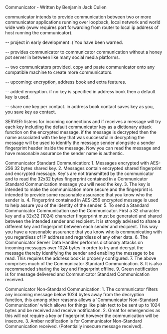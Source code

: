 Communicator - Written by Benjamin Jack Cullen

communicator intends to provide communication between two or more communicator applications running over loopback, local network and world wide web (www requires port forwarding from router to local ip address of host running the communicator). 

-- project in early development :) You have been warned.

-- provides communicator to communicator communication without a honey pot server in between like many social media platforms.

-- two communicators provided. copy and paste communicator onto any compatible machine to create more communicators.

-- upcoming: encryption, address book and extra features.

-- added encryption. if no key is specified in address book then a default key is used.

-- share one key per contact. in address book contact saves key as you, you save key as contact.

SERVER:
listens for incoming connections and if receives a message will try each key including the default communicator key as a dictionary attack function on the encrypted message. if the message is decrypted then the name associated with the key that was successful in decrypting the message will be used to identify the message sender alongside a sender fingerprint header inside the message. Now you can read the message and have reasonable assurance the sender name is authentic.

Communicator Standard Communication:
    1. Messages encrypted with AES-256 32 bytes shared key.
    2. Messages contain encrypted shared fingerprint and encrypted message. Key's are not transmitted by the
    communicator and to read the 32x32 bytes fingerprint contained in a Communicator Standard Communication message you
    will need the key.
    3. The key is intended to make the communication more secure and the fingerprint is intended to provide some
    reasonable assurance that you know who the sender is.
    4. Fingerprint contained in AES-256 encrypted message is used to help assure you of the identity of the sender.
    5. To send a Standard Communicator Communication use the Communicator. First a 32 character key and a 32x32 (1024)
    character fingerprint must be generated and shared between the intended sender and recipient. It is strongly      advised
    to share a different key and fingerprint between each sender and recipient. This way you have a reasonable assurance
    that you know who is communicating with you regardless of IP address and regardless of any other data.
    6. The Communicator Server Data Handler performs dictionary attacks on incoming messages over 1024 bytes in order
    to try and decrypt the message thereby identifying the sender and enabling the message to be read. This requires
    the address book is properly configured.
    7. The above comprises much of the Communicator Standard Communication.
    8. It is also recommended sharing the key and fingerprint offline.
    9. Green notification is for message delivered and Communicator Standard Communication received.


Communicator Non-Standard Communication:
    1. The communicator filters any incoming message below 1024 bytes away from the decryption function, this among
    other reasons allows a 'Communicator Non-Standard Communication' which allows for things like plain text to be sent
    up to 1024 bytes and be received and receive notification.
    2. Great for emergencies as this will not require a key or fingerprint however the communication will be insecure.
    3. Amber notification is for Communicator Non-Standard Communication received. (Potentially insecure message received).
